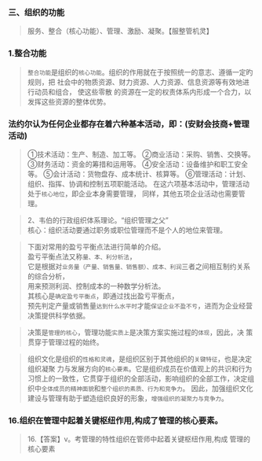 ### 三、组织的功能
>   服务、整合（核心功能）、管理、激励、凝聚。【服整管机灵】

### 1.整合功能
>   `整合功能`是组织的`核心功能`。组织的作用就在于按照统一的意志、遵循一定旳规则，把
社会中的物质资源、财力资源、人力资源、信息资源等有效地进行动员和组合， 使这些零散
的资源在一定的权责体系内形成一个合力，以发挥这些资源的整体优势。

### 法约尔认为任何企业都存在着六种基本活动，即：(安财会技商+管理活动)
>   ①技术活动：生产、制造、加工等。
    ②商业活动：采购、销售、交换等。
    ③财务活动：资金的筹措和运用等。
    ④安全活动：设备维护和职工安全等。
    ⑤会计活动：货物盘存、成本统计、核算等。
    ⑥管理活动：计划、组织、指挥、协调和控制五项职能活动。
    在这六项基本活动中，管理活动处于`核心地位`，即企业本身需要管理，
    同样，其他五项企业活动也需要管理。

>   2、韦伯的行政组织体系理论。“组织管理之父”      
    核心：组织活动要通过职务或职位管理而不是个人的地位来管理。  

>   下面对常用的盈亏平衡点法进行简单的介绍。     
盈亏平衡点法又称`量、本、利分析法`，     
它是根据对`业务量（产量、销售量、销售额）、成本、利润`三者之间相互制约关系的综合分析，     
用来预测利润、控制成本的一种数学分析法。     
其核心是`确定盈亏平衡点`，即通过找出盈亏平衡点，     
预先判定产量或销售量`达到什么水平时`才能`保证企业不盈不亏`，进而为企业经营决策提供科学依据。     

>   决策是`管理的核心`，管理功能`实质上`是决策方案实施过程的`体现`，因此，决
策贯穿于管理过程的始终。

>   组织文化是组织的`性格和灵魂`，是组织区别于其他组织的`关键特征`，也是决定组织凝聚
力与发展方向的`核心要素`。它是组织成员在价值观上的共识和行为习惯上的一致性，它贯穿于组织的全部活动，影响组织的全部工作，决定组织中`全体成员的精神面貌`和`整个组织的素质、行为和竞争力`。
因此，加强组织文化建设与管理有助于塑造组织良好的形象，`增强组织的凝聚力与竞争力`。

### 16.组织在管理中起着关键枢纽作用,构成了管理的核心要素。
>   16.【答案】v。考管理的特性组织在管师中起着关键枢纽作用,构成
    管理的核心要素





